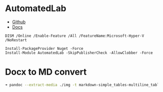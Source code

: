# AutomatedLab

- [Github](https://github.com/AutomatedLab/AutomatedLab)
- [Docs](https://automatedlab.org/en/)

```
DISM /Online /Enable-Feature /All /FeatureName:Microsoft-Hyper-V /NoRestart

Install-PackageProvider Nuget -Force
Install-Module AutomatedLab -SkipPublisherCheck -AllowClobber -Force
```

# Docx to MD convert

```bash
➜ pandoc --extract-media ./img -t markdown-simple_tables-multiline_tables-grid_tables  *.docx -o README.md
```

